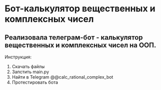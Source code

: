 # Бот-калькулятор вещественных и комплексных чисел
Реализовала телеграм-бот - калькулятор вещественных и комплексных чисел на ООП.
------
Инструкция:
1) Скачать файлы
2) Запстить main.py
3) Найти в Telegram @@calc_rational_complex_bot
4) Протестировать бота

